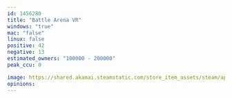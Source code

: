 ```yaml
---
id: 1456280
title: "Battle Arena VR"
windows: "true"
mac: "false"
linux: false
positive: 42
negative: 13
estimated_owners: "100000 - 200000"
peak_ccu: 0

image: https://shared.akamai.steamstatic.com/store_item_assets/steam/apps/1456280/header.jpg?t=1610639294
opinions:
---
```

